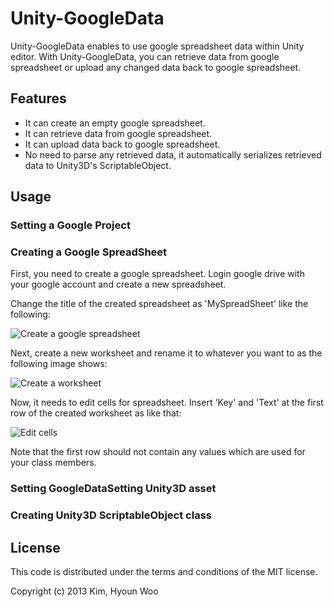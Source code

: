 Unity-GoogleData
================

Unity-GoogleData enables to use google spreadsheet data within Unity editor. With Unity-GoogleData, you can retrieve data from google spreadsheet or upload any changed data back to google spreadsheet. 


Features
--------
* It can create an empty google spreadsheet.
* It can retrieve data from google spreadsheet.
* It can upload data back to google spreadsheet.
* No need to parse any retrieved data, it automatically serializes retrieved data to Unity3D's ScriptableObject.


Usage
-----


### Setting a Google Project

### Creating a Google SpreadSheet

First, you need to create a google spreadsheet. Login google drive with your google account and create a new spreadsheet.


Change the title of the created spreadsheet as 'MySpreadSheet' like the following:

![Create a google spreadsheet](https://raw.github.com/kimsama/Unity-GoogleData/blob/doc-branch/images/gdata_title.png "Google Spreadsheet")

Next, create a new worksheet and rename it to whatever you want to as the following image shows:

![Create a worksheet](https://raw.github.com/kimsama/Unity-GoogleData/blob/doc-branch/images/gdata_worksheet.png "Google Worksheet")

Now, it needs to edit cells for spreadsheet. Insert 'Key' and 'Text' at the first row of the created worksheet as like that:

![Edit cells](https://raw.github.com/kimsama/Unity-GoogleData/blob/doc-branch/images/gdata_cells.png "Edit cells")

Note that the first row should not contain any values which are used for your class members.

### Setting GoogleDataSetting Unity3D asset

### Creating Unity3D ScriptableObject class



License
-------

This code is distributed under the terms and conditions of the MIT license.

Copyright (c) 2013 Kim, Hyoun Woo